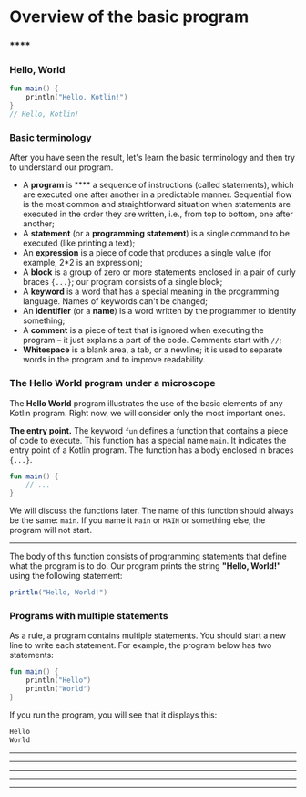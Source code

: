 # Overview of the basic program

### ****

### **Hello, World**

```kotlin
fun main() {
    println("Hello, Kotlin!")
}
// Hello, Kotlin!
```

### **Basic terminology**

After you have seen the result, let's learn the basic terminology and then try to understand our program.

* A **program** is **** a sequence of instructions (called statements), which are executed one after another in a predictable manner. Sequential flow is the most common and straightforward situation when statements are executed in the order they are written, i.e., from top to bottom, one after another;
* A **statement** (or a **programming statement**) is a single command to be executed (like printing a text);
* An **expression** is a piece of code that produces a single value (for example, 2\*2 is an expression);
* A **block** is a group of zero or more statements enclosed in a pair of curly braces `{...}`; our program consists of a single block;
* A **keyword** is a word that has a special meaning in the programming language. Names of keywords can't be changed;
* An **identifier** (or a **name**) is a word written by the programmer to identify something;
* A **comment** is a piece of text that is ignored when executing the program – it just explains a part of the code. Comments start with `//`;
* **Whitespace** is a blank area, a tab, or a newline; it is used to separate words in the program and to improve readability.

### **The Hello World program under a microscope**

The **Hello World** program illustrates the use of the basic elements of any Kotlin program. Right now, we will consider only the most important ones.

**The entry point.** The keyword `fun` defines a function that contains a piece of code to execute. This function has a special name `main`. It indicates the entry point of a Kotlin program. The function has a body enclosed in braces `{...}`.

```kotlin
fun main() { 
    // ...
}
```

We will discuss the functions later. The name of this function should always be the same: `main`. If you name it `Main` or `MAIN` or something else, the program will not start.

****

The body of this function consists of programming statements that define what the program is to do. Our program prints the string **"Hello, World!"** using the following statement:

```java
println("Hello, World!")
```

### Programs with multiple statements

As a rule, a program contains multiple statements. You should start a new line to write each statement. For example, the program below has two statements:

```kotlin
fun main() {
    println("Hello")
    println("World")
}
```

If you run the program, you will see that it displays this:

```kotlin
Hello
World
```

****

****

****

****

****

